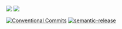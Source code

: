 [![](https://img.shields.io/npm/v/@gtkatakura/eslint-config-base.svg)](https://www.npmjs.com/package/@gtkatakura/eslint-config-base)
[![](https://img.shields.io/apm/l/eslint-config-base.svg)](https://github.com/gtkatakura/eslint-config-base/blob/master/LICENSE)

[![Conventional Commits](https://img.shields.io/badge/Conventional%20Commits-1.0.0-yellow.svg)](https://conventionalcommits.org)
[![semantic-release](https://img.shields.io/badge/%20%20%F0%9F%93%A6%F0%9F%9A%80-semantic--release-e10079.svg)](https://github.com/semantic-release/semantic-release)
